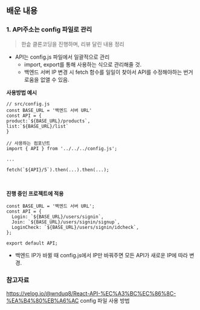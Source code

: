 ## 배운 내용

### 1. API주소는 config 파일로 관리

> 한솥 클론코딩을 진행하며, 리뷰 달린 내용 정리

- API는 config.js 파일에서 일괄적으로 관리
  - import, export를 통해 사용하는 식으로 관리해줄 것.
  - 백엔드 서버 IP 변경 시 fetch 함수를 일일이 찾아서 API를 수정해야하는 번거로움을 없앨 수 있음.

**사용방법 예시**

```JS
// src/config.js
const BASE_URL = '백엔드 서버 URL'
const API = {
product:`${BASE_URL}/products`,
list:`${BASE_URL}/list`
}

// 사용하는 컴포넌트
import { API } from '../../../config.js';

...

fetch(`${API}/5`).then(...).then(...);
```

<br>

**진행 중인 프로젝트에 적용**

```JS
const BASE_URL = '백엔드 서버 URL';
const API = {
  Login: `${BASE_URL}/users/signin`,
  Join: `${BASE_URL}/users/signin/signup`,
  LoginCheck: `${BASE_URL}/users/signin/idcheck`,
};

export default API;
```

- 백엔드 IP가 바뀔 때 config.js에서 IP만 바꿔주면 모든 API가 새로운 IP에 따라 변경.

### 참고자료

https://velog.io/@wnduq8/React-API-%EC%A3%BC%EC%86%8C-%EA%B4%80%EB%A6%AC
config 파일 사용 방법

```

```

```

```
